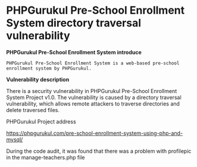 # PHPGurukul Pre-School Enrollment System directory traversal vulnerability

**PHPGurukul  Pre-School Enrollment System introduce**
   
    PHPGurukul Pre-School Enrollment System is a web-based pre-school enrollment system by PHPGurukul.
**Vulnerability description**

   There is a security vulnerability in PHPGurukul Pre-School Enrollment System Project v1.0. The vulnerability is caused by a directory traversal vulnerability, which allows remote attackers to traverse directories and delete traversed files.

 PHPGurukul Project address
   
   https://phpgurukul.com/pre-school-enrollment-system-using-php-and-mysql/

   During the code audit, it was found that there was a problem with profilepic in the manage-teachers.php file
   
   
